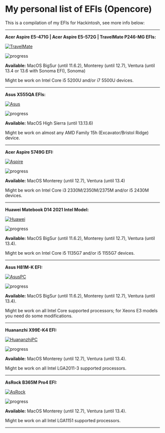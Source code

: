 # My personal list of EFIs (Opencore)

This is a compilation of my EFIs for Hackintosh, see more info below:

---

**Acer Aspire E5-471G | Acer Aspire E5-572G | TravelMate P246-MG EFIs:**

[![TravelMate](https://i.imgur.com/BKvumkU.png)](https://github.com/sebasrock156/Acer-E5-572-TMP246-OpenCore)

![progress](https://img.shields.io/badge/progress-done-blue.svg)

**Available:** MacOS BigSur (until 11.6.2), Monterey (until 12.7), Ventura (until 13.4 or 13.6 with Sonoma EFI), Sonoma)

Might be work on Intel Core i5 5200U and/or i7 5500U devices.

---

**Asus X555QA EFIs:**

[![Asus](https://i.imgur.com/yuAgctK.png)](https://github.com/sebasrock156/Asus-X555QA-Hackintosh)

![progress](https://img.shields.io/badge/progress-in_early_developing-red.svg)

**Available:** MacOS High Sierra (until 13.13.6)

Might be work on almost any AMD Family 15h (Excavator/Bristol Ridge) device.

---

**Acer Aspire 5749G EFI:**

[![Aspire](https://i.imgur.com/G3qQ9T2.png)](https://github.com/sebasrock156/Acer-Aspire-5749-Hackintosh)

![progress](https://img.shields.io/badge/progress-almost_done-orange.svg)

**Available:** MacOS Monterey (until 12.7), Ventura (until 13.4)

Might be work on Intel Core i3 2330M/2350M/2375M and/or i5 2430M devices.

---

**Huawei Matebook D14 2021 Intel Model:**

[![Huawei](https://i.imgur.com/hVAkcmx.png)](https://github.com/sebasrock156/Huawei-Matebook-D14-21-OpenCore)

![progress](https://img.shields.io/badge/progress-almost_done-orange.svg)

**Available:** MacOS BigSur (until 11.6.2), Monterey (until 12.7), Ventura (until 13.4).

Might be work on Intel Core i5 1135G7 and/or i5 1155G7 devices.

---

**Asus H81M-K EFI:**

[![AsusPC](https://i.imgur.com/RX50NRT.png)](https://github.com/sebasrock156/Asus-H81M-K-OpenCore)

![progress](https://img.shields.io/badge/progress-in_early_developing-red.svg)

**Available:** MacOS BigSur (until 11.6.2), Monterey (until 12.7), Ventura (until 13.4).

Might be work on all Intel Core supported processors; for Xeons E3 models you need do some modifications.

---

**Huananzhi X99E-K4 EFI:**

[![HuananzhiPC](https://i.imgur.com/ukuasNB.png)](https://github.com/sebasrock156/Huananzhi-X99E-K4-Opencore)

![progress](https://img.shields.io/badge/progress-in_early_developing-red.svg)

**Available:** MacOS Monterey (until 12.7), Ventura (until 13.4).

Might be work on all Intel LGA2011-3 supported processors.

---

**AsRock B365M Pro4 EFI:**

[![AsRock](https://i.imgur.com/Iyfv9DK.png)](https://github.com/sebasrock156/AsRock-B365M-Pro4-OpenCore)

![progress](https://img.shields.io/badge/progress-in_early_developing-red.svg)

**Available:** MacOS Monterey (until 12.7), Ventura (until 13.4).

Might be work on all Intel LGA1151 supported processors.

---

